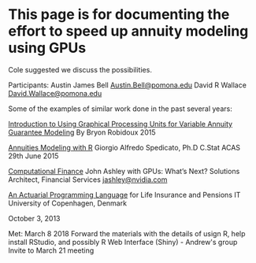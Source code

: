 # This page is for documenting the effort to speed up annuity modeling using GPUs

Cole suggested we discuss the possibilities.

Participants:
Austin James Bell <Austin.Bell@pomona.edu>
David R Wallace <David.Wallace@pomona.edu>

Some of the examples of similar work done in the past several years:

[Introduction to Using Graphical Processing Units for Variable Annuity Guarantee Modeling](https://github.com/Pomona-ITS/hpc/blob/master/discovery/business/pdfsecret.com_introduction-to-using-graphical-processing-units-for-variable.pdf)
By Bryon Robidoux
2015

[Annuities Modeling with R](https://github.com/Pomona-ITS/hpc/blob/master/discovery/business/SpedicatoRInInsurance2015.pdf)
Giorgio Alfredo Spedicato, Ph.D C.Stat ACAS
29th June 2015

[Computational Finance](https://github.com/Pomona-ITS/hpc/blob/master/discovery/business/john-ashley-nvidia.pdf)
John Ashley with GPUs: What’s Next?
Solutions Architect, Financial Services
jashley@nvidia.com

[An Actuarial Programming Language](https://github.com/Pomona-ITS/hpc/blob/master/discovery/business/aml.pdf)
for Life Insurance and Pensions
IT University of Copenhagen, Denmark

October 3, 2013

Met: March 8 2018
Forward the materials with the details of usign R, help install RStudio, and possibly R
Web Interface (Shiny) - Andrew's group
Invite to March 21 meeting
